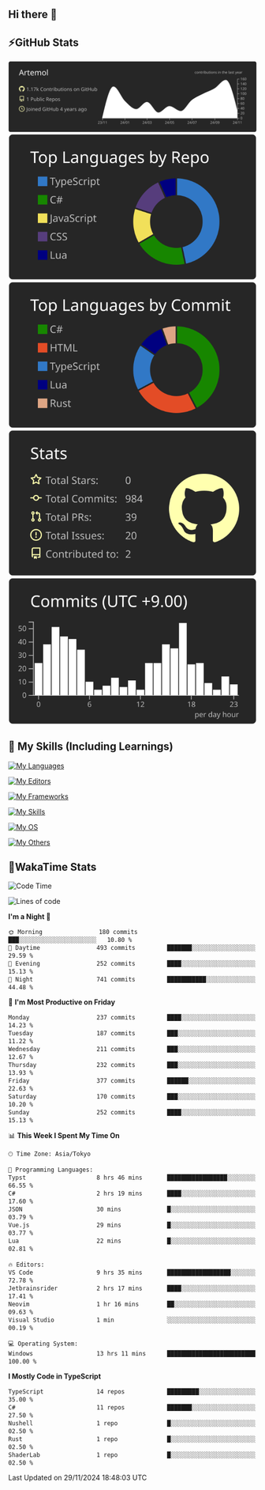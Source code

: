 ## Hi there 👋
<!--
**Artemol/Artemol** is a ✨ _special_ ✨ repository because its `README.md` (this file) appears on your GitHub profile.

Here are some ideas to get you started:

- 🔭 I’m currently working on ...
- 🌱 I’m currently learning ...
- 👯 I’m looking to collaborate on ...
- 🤔 I’m looking for help with ...
- 💬 Ask me about ...
- 📫 How to reach me: ...
- 😄 Pronouns: ...
- ⚡ Fun fact: ...
-->

## ⚡GitHub Stats
[![](https://raw.githubusercontent.com/Artemol/Artemol/main/profile-summary-card-output/apprentice/0-profile-details.svg)](https://github.com/vn7n24fzkq/github-profile-summary-cards)
[![](https://raw.githubusercontent.com/Artemol/Artemol/main/profile-summary-card-output/apprentice/1-repos-per-language.svg)](https://github.com/vn7n24fzkq/github-profile-summary-cards) [![](https://raw.githubusercontent.com/Artemol/Artemol/main/profile-summary-card-output/apprentice/2-most-commit-language.svg)](https://github.com/vn7n24fzkq/github-profile-summary-cards)
[![](https://raw.githubusercontent.com/Artemol/Artemol/main/profile-summary-card-output/apprentice/3-stats.svg)](https://github.com/vn7n24fzkq/github-profile-summary-cards) [![](https://raw.githubusercontent.com/Artemol/Artemol/main/profile-summary-card-output/apprentice/4-productive-time.svg)](https://github.com/vn7n24fzkq/github-profile-summary-cards)

## 🌱 My Skills (Including Learnings)

<!--
### Languages
-->
[![My Languages](https://skillicons.dev/icons?i=ts,py,cs,dotnet,rust,go,c,matlab,css)](https://skillicons.dev)

<!--
### Editors
-->
[![My Editors](https://skillicons.dev/icons?i=vscode,neovim,vim,visualstudio,idea)](https://skillicons.dev)

<!--
### Frameworks
-->
[![My Frameworks](https://skillicons.dev/icons?i=react,nestjs,vite,tailwind,tauri,electron,remix,nextjs,fastapi)](https://skillicons.dev)

<!--
### Tools
-->
[![My Skills](https://skillicons.dev/icons?i=git,nodejs,docker,unity,postman,bun,discord,cloudflare,bash,prometheus,grafana,obsidian)](https://skillicons.dev)

<!--
### OS
-->
[![My OS](https://skillicons.dev/icons?i=windows,ubuntu)](https://skillicons.dev)

<!--
### Others
-->
[![My Others](https://skillicons.dev/icons?i=github,raspberrypi,gcp)](https://skillicons.dev)

## 💬WakaTime Stats
<!--START_SECTION:waka-->
![Code Time](http://img.shields.io/badge/Code%20Time-328%20hrs%2014%20mins-blue)

![Lines of code](https://img.shields.io/badge/From%20Hello%20World%20I%27ve%20Written-10.6%20million%20lines%20of%20code-blue)

**I'm a Night 🦉** 

```text
🌞 Morning                180 commits         ███░░░░░░░░░░░░░░░░░░░░░░   10.80 % 
🌆 Daytime                493 commits         ███████░░░░░░░░░░░░░░░░░░   29.59 % 
🌃 Evening                252 commits         ████░░░░░░░░░░░░░░░░░░░░░   15.13 % 
🌙 Night                  741 commits         ███████████░░░░░░░░░░░░░░   44.48 % 
```
📅 **I'm Most Productive on Friday** 

```text
Monday                   237 commits         ████░░░░░░░░░░░░░░░░░░░░░   14.23 % 
Tuesday                  187 commits         ███░░░░░░░░░░░░░░░░░░░░░░   11.22 % 
Wednesday                211 commits         ███░░░░░░░░░░░░░░░░░░░░░░   12.67 % 
Thursday                 232 commits         ███░░░░░░░░░░░░░░░░░░░░░░   13.93 % 
Friday                   377 commits         ██████░░░░░░░░░░░░░░░░░░░   22.63 % 
Saturday                 170 commits         ███░░░░░░░░░░░░░░░░░░░░░░   10.20 % 
Sunday                   252 commits         ████░░░░░░░░░░░░░░░░░░░░░   15.13 % 
```


📊 **This Week I Spent My Time On** 

```text
🕑︎ Time Zone: Asia/Tokyo

💬 Programming Languages: 
Typst                    8 hrs 46 mins       █████████████████░░░░░░░░   66.55 % 
C#                       2 hrs 19 mins       ████░░░░░░░░░░░░░░░░░░░░░   17.60 % 
JSON                     30 mins             █░░░░░░░░░░░░░░░░░░░░░░░░   03.79 % 
Vue.js                   29 mins             █░░░░░░░░░░░░░░░░░░░░░░░░   03.77 % 
Lua                      22 mins             █░░░░░░░░░░░░░░░░░░░░░░░░   02.81 % 

🔥 Editors: 
VS Code                  9 hrs 35 mins       ██████████████████░░░░░░░   72.78 % 
Jetbrainsrider           2 hrs 17 mins       ████░░░░░░░░░░░░░░░░░░░░░   17.41 % 
Neovim                   1 hr 16 mins        ██░░░░░░░░░░░░░░░░░░░░░░░   09.63 % 
Visual Studio            1 min               ░░░░░░░░░░░░░░░░░░░░░░░░░   00.19 % 

💻 Operating System: 
Windows                  13 hrs 11 mins      █████████████████████████   100.00 % 
```

**I Mostly Code in TypeScript** 

```text
TypeScript               14 repos            █████████░░░░░░░░░░░░░░░░   35.00 % 
C#                       11 repos            ███████░░░░░░░░░░░░░░░░░░   27.50 % 
Nushell                  1 repo              █░░░░░░░░░░░░░░░░░░░░░░░░   02.50 % 
Rust                     1 repo              █░░░░░░░░░░░░░░░░░░░░░░░░   02.50 % 
ShaderLab                1 repo              █░░░░░░░░░░░░░░░░░░░░░░░░   02.50 % 
```




 Last Updated on 29/11/2024 18:48:03 UTC
<!--END_SECTION:waka-->
